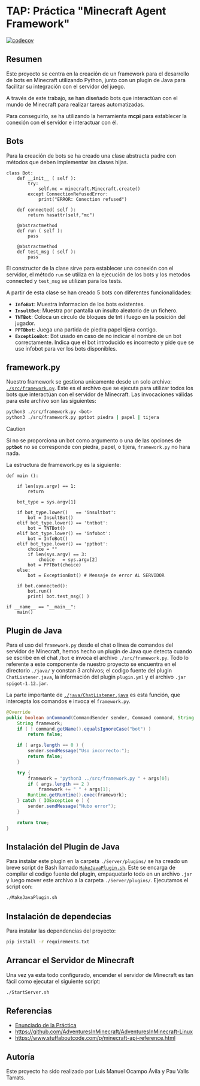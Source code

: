 # TAP: Práctica "Minecraft Agent Framework"
[![codecov](https://codecov.io/github/theluismen/tap-minecraft/graph/badge.svg?token=KD9B9TK3N0)](https://codecov.io/github/theluismen/tap-minecraft)

## Resumen
Este proyecto se centra en la creación de un framework para el desarrollo de bots en Minecraft utilizando Python, junto con un plugin de Java para facilitar su integración con el servidor del juego.

A través de este trabajo, se han diseñado bots que interactúan con el mundo de Minecraft para realizar tareas automatizadas. 

Para conseguirlo, se ha utilizando la herramienta **mcpi** para establecer la conexión con el servidor e interactuar con él.

## Bots
Para la creación de bots se ha creado una clase abstracta padre con métodos que deben implementar las clases hijas.
```python3
class Bot:
    def __init__ ( self ):
        try:
            self.mc = minecraft.Minecraft.create()
        except ConnectionRefusedError:
            print("ERROR: Conection refused")

    def connected( self ):
        return hasattr(self,"mc")

    @abstractmethod
    def run ( self ):
        pass

    @abstractmethod
    def test_msg ( self ):
        pass
```
El constructor de la clase sirve para establecer una conexión con el servidor, el método `run` se utiliza en la ejecución de los bots y los metodos connected y `test_msg` se utilizan para los tests.

A partir de esta clase se han creado 5 bots con diferentes funcionalidades:
- **`InfoBot`**: Muestra informacion de los bots existentes.
- **`InsultBot`**: Muestra por pantalla un insulto aleatorio de un fichero.
- **`TNTBot`**: Coloca un circulo de bloques de tnt i fuego en la posición del jugador.
- **`PPTBbot`**: Juega una partida de piedra papel tijera contigo.
- **`ExceptionBot`**: Bot usado en caso de no indicar el nombre de un bot correctamente. Indica que el bot introducido es incorrecto y pide que se use infobot para ver los bots disponibles.

## framework.py
Nuestro framework se gestiona unicamente desde un solo archivo: [`./src/framework.py`](src/framework.py). Este es el archivo que se ejecuta para utilizar todos los bots que interactúan con el servidor de Minecraft. Las invocaciones válidas para este archivo son las siguientes:
```bash
python3 ./src/framework.py <bot>
python3 ./src/framework.py pptbot piedra | papel | tijera
```
> [!CAUTION]
> Si no se proporciona un bot como argumento o una de las opciones de **`pptbot`** no se corresponde con piedra, papel, o tijera, `framework.py` no hara nada.

La estructura de framework.py es la siguiente:
```python3
def main ():

    if len(sys.argv) == 1:
        return

    bot_type = sys.argv[1]

    if bot_type.lower()   == 'insultbot':
        bot = InsultBot()
    elif bot_type.lower() == 'tntbot':
        bot = TNTBot()
    elif bot_type.lower() == 'infobot':
        bot = InfoBot()
    elif bot_type.lower() == 'pptbot':
        choice = ""
        if len(sys.argv) == 3:
            choice   = sys.argv[2]
        bot = PPTBot(choice)
    else:
        bot = ExceptionBot() # Mensaje de error AL SERVIDOR

    if bot.connected():
        bot.run()
        print( bot.test_msg() )

if __name__ == "__main__":
    main()
```

## Plugin de Java
Para el uso del `framework.py` desde el chat o linea de comandos del servidor de Minecraft, hemos hecho un plugin de Java que detecta cuando se escribe en el chat `/bot` e invoca el archivo `./src/framework.py`. Todo lo referente a este componente de nuestro proyecto se encuentra en el directorio `./java/` y constan 3 archivos; el codigo fuente del plugin `ChatListener.java`, la información del plugin `plugin.yml` y el archivo `.jar` `spigot-1.12.jar`.

La parte importante de [`./java/ChatListener.java`](java/ChatListener.java) es esta función, que intercepta los comandos e invoca el `framework.py`.
```java
@Override
public boolean onCommand(CommandSender sender, Command command, String label, String[] args) {
    String framework;
    if ( ! command.getName().equalsIgnoreCase("bot") )
        return false;

    if ( args.length == 0 ) {
        sender.sendMessage("Uso incorrecto:");
        return false;
    }

    try {
        framework = "python3 ../src/framework.py " + args[0];
        if ( args.length == 2 )
            framework += " " + args[1];
        Runtime.getRuntime().exec(framework);
    } catch ( IOException e ) {
        sender.sendMessage("Hubo error");
    }

    return true;
}
```

## Instalación del Plugin de Java
Para instalar este plugin en la carpeta `./Server/plugins/` se ha creado un breve script de Bash llamado [`MakeJavaPlugin.sh`](MakeJavaPlugin.sh). Este se encarga de compilar el codigo fuente del plugin, empaquetarlo todo en un archivo `.jar` y luego mover este archivo a la carpeta `./Server/plugins/`. Ejecutamos el script con:
```bash
./MakeJavaPlugin.sh
```

## Instalación de dependecias
Para instalar las dependencias del proyecto:
```bash
pip install -r requirements.txt
```

## Arrancar el Servidor de Minecraft
Una vez ya esta todo configurado, encender el servidor de Minecraft es tan fácil como ejecutar el siguiente script:
```bash
./StartServer.sh
```

## Referencias
- [Enunciado de la Práctica](data/Minecraft%20Agent%20Framework.pdf)
- https://github.com/AdventuresInMinecraft/AdventuresInMinecraft-Linux
- https://www.stuffaboutcode.com/p/minecraft-api-reference.html

## Autoría
Este proyecto ha sido realizado por Luis Manuel Ocampo Ávila y Pau Valls Tarrats.
